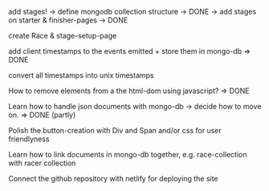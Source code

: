 add stages!
    -> define mongodb collection structure -> DONE
    -> add stages on starter & finisher-pages -> DONE

create Race & stage-setup-page

add client timestamps to the events emitted + store them in mongo-db => DONE

convert all timestamps into unix timestamps

How to remove elements from a the html-dom using javascript? => DONE

Learn how to handle json documents with mongo-db -> decide how to move on. => DONE (partly)

Polish the button-creation with Div and Span and/or css for user friendlyness

Learn how to link documents in mongo-db together, e.g. race-collection with racer collection

Connect the github repository with netlify for deploying the site

